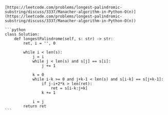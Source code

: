 
	[https://leetcode.com/problems/longest-palindromic-substring/discuss/3337/Manacher-algorithm-in-Python-O(n)](https://leetcode.com/problems/longest-palindromic-substring/discuss/3337/Manacher-algorithm-in-Python-O(n))
	
	```python  
	class Solution:  
	    def longestPalindrome(self, s: str) -> str:  
	        ret, i = '', 0  
	          
	        while i < len(s):  
	            j = i  
	            while j < len(s) and s[j] == s[i]:  
	                j += 1  
	              
	            k = 0  
	            while i-k >= 0 and j+k-1 < len(s) and s[i-k] == s[j+k-1]:  
	                if j-i+2*k > len(ret):  
	                    ret = s[i-k:j+k]  
	                k += 1  
	              
	            i = j  
	        return ret            
	```

